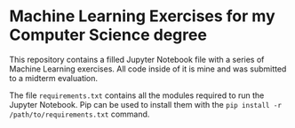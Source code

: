 # Machine Learning Exercises for my Computer Science degree

This repository contains a filled Jupyter Notebook file with a series of Machine Learning exercises. All code inside of it is mine and was submitted to a midterm evaluation.

The file `requirements.txt` contains all the modules required to run the Jupyter Notebook. Pip can be used to install them with the `pip install -r /path/to/requirements.txt` command.
